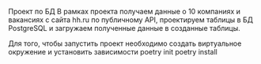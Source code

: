 Проект по БД
В рамках проекта получаем данные о 10 компаниях и вакансиях с сайта hh.ru по публичному API, проектируем таблицы в БД 
PostgreSQL и загружаем полученные данные в созданные таблицы.

Для того, чтобы запустить проект необходимо создать виртуальное окружение и установить зависимости
poetry init
poetry install

